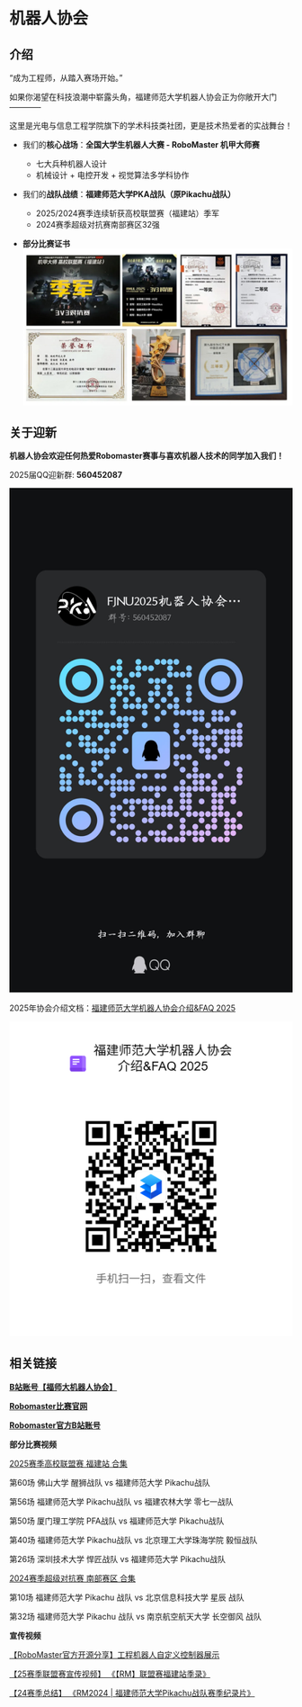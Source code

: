 # 机器人协会

## 介绍

“成为工程师，从踏入赛场开始。”

如果你渴望在科技浪潮中崭露头角，福建师范大学机器人协会正为你敞开大门————

这里是光电与信息工程学院旗下的学术科技类社团，更是技术热爱者的实战舞台！

* 我们的**核心战场**：**全国大学生机器人大赛 - RoboMaster 机甲大师赛**
    - 七大兵种机器人设计
    - 机械设计 + 电控开发 + 视觉算法多学科协作


* 我们的**战队战绩**：**福建师范大学PKA战队（原Pikachu战队）**
    - 2025/2024赛季连续斩获高校联盟赛（福建站）季军
    - 2024赛季超级对抗赛南部赛区32强

* **部分比赛证书**
![比赛证书](./pics/RoboMaster/RoboMasterWinner.png)

## 关于迎新

**机器人协会欢迎任何热爱Robomaster赛事与喜欢机器人技术的同学加入我们！**

2025届QQ迎新群: **560452087**

![迎新群二维码](./pics/RoboMaster/RoboMasterGroup.jpg)

2025年协会介绍文档：[福建师范大学机器人协会介绍&FAQ 2025](https://www.kdocs.cn/l/ciTbuJ3DoNtf)

![协会介绍文档](./pics/RoboMaster/RoboMasterFAQ.png)

## 相关链接

[**B站账号【福师大机器人协会】**](https://space.bilibili.com/2084906333?spm_id_from=333.337.search-card.all.click)

[**Robomaster比赛官网**](https://www.robomaster.com/zh-CN)

[**Robomaster官方B站账号**](https://space.bilibili.com/20554233?spm_id_from=333.337.0.0)

**部分比赛视频**

[2025赛季高校联盟赛 福建站 合集](https://www.bilibili.com/video/BV1DsXYYJE4Q?spm_id_from=333.788.videopod.sections&vd_source=81dc23c30ec004cf560d903f1e986d2f)

第60场 佛山大学 醒狮战队 vs 福建师范大学 Pikachu战队

第56场 福建师范大学 Pikachu战队 vs 福建农林大学 零七一战队

第50场 厦门理工学院 PFA战队 vs 福建师范大学 Pikachu战队

第40场 福建师范大学 Pikachu战队 vs 北京理工大学珠海学院 毅恒战队

第26场 深圳技术大学 悍匠战队 vs 福建师范大学 Pikachu战队


[2024赛季超级对抗赛 南部赛区 合集](https://www.bilibili.com/video/BV1Qn4y1R7Ee/?spm_id_from=333.337.search-card.all.click&vd_source=81dc23c30ec004cf560d903f1e986d2f)

第10场 福建师范大学 Pikachu 战队 vs 北京信息科技大学 星辰 战队

第32场 福建师范大学 Pikachu 战队 vs 南京航空航天大学 长空御风 战队

**宣传视频**

[【RoboMaster官方开源分享】工程机器人自定义控制器展示](https://www.bilibili.com/video/BV1pN4y1n7xf/?spm_id_from=333.1387.search.video_card.click&vd_source=81dc23c30ec004cf560d903f1e986d2f)

[【25赛季联盟赛宣传视频】 《【RM】联盟赛福建站季录》](https://www.bilibili.com/video/BV13aZPYDEym/?spm_id_from=333.1387.homepage.video_card.click&vd_source=81dc23c30ec004cf560d903f1e986d2f)

[【24赛季总结】 《RM2024 | 福建师范大学Pikachu战队赛季纪录片》](https://www.bilibili.com/video/BV1pMt2ewEP9/?spm_id_from=333.1387.upload.video_card.click&vd_source=81dc23c30ec004cf560d903f1e986d2f)
